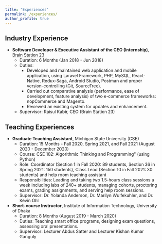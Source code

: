```yaml
---
title: "Experiences"
permalink: /experiences/
author_profile: true
---
```


## Industry Experience

* <b>Software Developer & Executive Assistant of the CEO (Internship)</b>, [Brain Station 23](https://brainstation-23.com/)
  * Duration: 6 Months (Jan 2018 - Jun 2018)
  * Duties: 
    * Developed and maintained web application and mobile application, using Laravel Framework, PHP, MySQL, React-Native, Redux-Saga, Android Studio, Postman and proper version-controlling (Git, SourceTree). 
    * Carried out comparative analysis (performance, ease of development, feature analysis) of two e-commerce frameworks: nopCommerce and Magento. 
    * Reviewed an existing system for updates and enhancement. 
  * Supervisor: Raisul Kabir, CEO (Brain Station 23)

## Teaching Experiences

* <b>Graduate Teaching Assistant</b>, Michigan State University (CSE)
  * Duration: 15 Months - Fall 2020, Spring 2021, and Fall 2021 (August 2020 - December 2020)
  * Course: CSE 102: Algorithmic Thinking and Programming" (using Python)
  * Role: Coordinator (Section 1 in Fall 2020: 89 students, Section 36 in Spring 2021: 150 students), Class Lead (Section 10 in Fall 2021: 30 students) and help room teaching assistant 
  * Responsibilities: Leading and taking two 1.5-hours class sessions a week including labs of 240+ students, managing cohorts, proctoring exams, grading assignments, and serving help room sessions. 
  * Supervisor: Dr. Yolanda Anderson, Dr. Marilyn Wulfekuhler, and Dr. Kevin Ohl
* <b>Short-course Instructor</b>, Institute of Information Technology, University of Dhaka
    * Duration: 8 Months (August 2019 - March 2020)
    * Duties: Teaching smart office programs, designing exam questions, assessing oral presentations. 
    * Supervisor: Lecturer Abdus Satter and Lecturer Kishan Kumar Ganguly



<!-- 
<b>[MOPO: Model-based Offline Policy Optimization](http://lantaoyu.com/publications/MOPO)</b> <br> 
Tianhe Yu\*, Garrett Thomas\*, <b>Lantao Yu</b>, Stefano Ermon, James Zou, Sergey Levine, Chelsea Finn, Tengyu Ma.
<i>The 34th Conference on Neural Information Processing Systems</i>. <b>NeurIPS 2020</b>.

<b>[A Study of AI Population Dynamics with Million-agent Reinforcement Learning](http://lantaoyu.com/publications/MA)</b><br>
Yaodong Yang\*, <b>Lantao Yu</b>\*, Yiwei Bai\*, Jun Wang, Weinan Zhang, Ying Wen, Yong Yu. <i>The 17th International Conference on Autonomous Agents and Multi-Agent Systems.</i> <b>AAMAS 2018</b>. -->





<!-- [\* denotes equal contribution] -->
